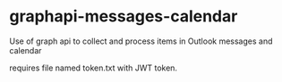 # graphapi-messages-calendar
Use of graph api to collect and process items in Outlook messages and calendar

requires file named token.txt with JWT token.
